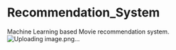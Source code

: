 # Recommendation_System
Machine Learning based Movie recommendation system.
![Uploading image.png…]()
